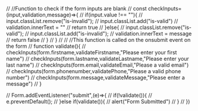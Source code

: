 // //Function to check if the form inputs are blank
// const checkInputs=(input,validation,message)=>{
// 	if(input.value !== ""){
// 		input.classList.remove("is-invalid");
// 		input.classList.add("is-valid")
// 		validation.innerText = ""
// 		return true
// 	}else{
// 		input.classList.remove("is-valid");
// 		input.classList.add("is-invalid");
// 		validation.innerText = message
// 		return false
// 	}
// }
// // //This function is called on the onsubmit event on the form
// function validate(){
// 	checkInputs(form.firstname,validateFirstname,"Please enter your first name")
// 	checkInputs(form.lastname,validateLastname,"Please enter your last name")
// 	checkInputs(form.email,validateEmail,"Please a valid email")
// 	checkInputs(form.phonenumber,validatePhone,"Please a valid phone number")
// 	checkInputs(form.message,validateMessage,"Please enter a message")
// }


// Form.addEventListener("submit",(e)=>{
// 	if(!validate()){
// 		e.preventDefault();	
// 	}else if(validate()){
// 		alert("Form Submitted")
// 	}
// })
